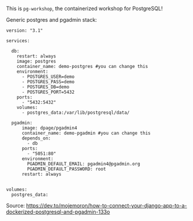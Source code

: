 This is `pg-workshop`, the containerized workshop for PostgreSQL!

Generic postgres and pgadmin stack:

```
version: "3.1"

services:

  db:
    restart: always
    image: postgres
    container_name: demo-postgres #you can change this
    environment:
      - POSTGRES_USER=demo
      - POSTGRES_PASS=demo
      - POSTGRES_DB=demo
      - POSTGRES_PORT=5432
    ports:
      - "5432:5432"
    volumes:
      - postgres_data:/var/lib/postgresql/data/

  pgadmin:
      image: dpage/pgadmin4
      container_name: demo-pgadmin #you can change this
      depends_on:
        - db
      ports:
        - "5051:80"
      environment:
        PGADMIN_DEFAULT_EMAIL: pgadmin4@pgadmin.org
        PGADMIN_DEFAULT_PASSWORD: root
      restart: always


volumes:
  postgres_data:
```

Source: https://dev.to/mojemoron/how-to-connect-your-django-app-to-a-dockerized-postgresql-and-pgadmin-133o
